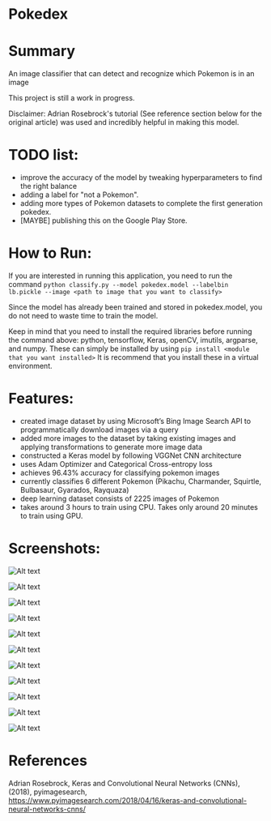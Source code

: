 # Pokedex

# Summary
An image classifier that can detect and recognize which Pokemon is in an image

This project is still a work in progress.

Disclaimer: Adrian Rosebrock's tutorial (See reference section below for the original article) was used and incredibly helpful in making this model.

# TODO list:
- improve the accuracy of the model by tweaking hyperparameters to find the right balance
- adding a label for "not a Pokemon". 
- adding more types of Pokemon datasets to complete the first generation pokedex. 
- [MAYBE] publishing this on the Google Play Store.

# How to Run:
If you are interested in running this application, you need to run the command 
`python classify.py --model pokedex.model --labelbin lb.pickle --image <path to image that you want to classify>`

Since the model has already been trained and stored in pokedex.model, you do not need to waste time to train the model.

Keep in mind that you need to install the required libraries before running the command above: python, tensorflow, Keras, openCV, imutils, argparse, and numpy. These can simply be installed by using `pip install <module that you want installed>`
It is recommend that you install these in a virtual environment.

# Features:
- created image dataset by using Microsoft’s Bing Image Search API to programmatically download images via a query
- added more images to the dataset by taking existing images and applying transformations to generate more image data
- constructed a Keras model by following VGGNet CNN architecture
- uses Adam Optimizer and Categorical Cross-entropy loss
- achieves 96.43% accuracy for classifying pokemon images
- currently classifies 6 different Pokemon (Pikachu, Charmander, Squirtle, Bulbasaur, Gyarados, Rayquaza)
- deep learning dataset consists of 2225 images of Pokemon
- takes around 3 hours to train using CPU. Takes only around 20 minutes to train using GPU.

# Screenshots:
![Alt text](/screenshots/train.PNG)

![Alt text](/screenshots/plot.png)

![Alt text](/screenshots/pikachu.PNG)

![Alt text](/screenshots/pikachu2.png)

![Alt text](/screenshots/pikachu3.png)

![Alt text](/screenshots/charmander.PNG)

![Alt text](/screenshots/charmander2.PNG)

![Alt text](/screenshots/charizard.png)

![Alt text](/screenshots/venusaur.png)

![Alt text](/screenshots/blastoise.png)

![Alt text](/screenshots/gyarados.png)

# References
Adrian Rosebrock, Keras and Convolutional Neural Networks (CNNs), (2018), pyimagesearch, https://www.pyimagesearch.com/2018/04/16/keras-and-convolutional-neural-networks-cnns/
